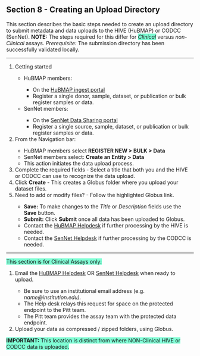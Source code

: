 ## Section 8 - Creating an Upload Directory
This section describes the basic steps needed to create an upload directory to submit metadata and data uploads to the HIVE (HuBMAP) or CODCC (SenNet). <b>NOTE:</b> The steps required for this differ for <span style="background-color: aquamarine;">_Clinical_</span> versus _non-Clinical_ assays. _Prerequisite:_ The submission directory has been successfully validated locally.

<hr>

<ol>
    <li> Getting started </li> 
        <ul>
            <li>HuBMAP members:</li>
              <ul>
              <li>On the <a href="http://ingest.hubmapconsortium.org">HuBMAP ingest portal</a></li>
              <li>Register a single donor, sample, dataset, or publication or bulk register samples or data.</li> 
              </ul>
            <li>SenNet members: </li>
              <ul>
              <li>On the <a href="http://data.sennetconsortium.org/search">SenNet Data Sharing portal</a></li> 
              <li>Register a single source, sample, dataset, or publication or bulk register samples or data.</li>
              </ul>
          </ul>
    <li>From the Navigation bar:</li>
        <ul>
           <li>HuBMAP members select <b>REGISTER NEW > BULK  > Data </b></li>
           <li>SenNet members select: <b>Create an Entity > Data </b></li> 
           <li>This action initiates the data upload process.</li>
         </ul>
     <li>Complete the required fields - Select a title that both you and the HIVE or CODCC can use to recognize the data upload. </li>
     <li>Click <b>Create</b> - This creates a Globus folder where you upload your dataset files. </li>
     <li>Need to add or modify files? - Follow the highlighted Globus link. </li>
        <ul>
            <li><b>Save:</b>  To make changes to the <em>Title</em> or <em>Description</em> fields use the <b>Save</b> button.</li>
            <li><b>Submit:</b> Click <b>Submit</b> once all data has been uploaded to Globus.</li> 
            <li>Contact the <a href="mailto:help@hubmapconsortium.org">HuBMAP Helpdesk</a> if further processing by the HIVE is needed. </li>
            <li>Contact the <a href="mailto:help@sennetconsortium.org">SenNet Helpdesk</a> if further processing by the CODCC is needed. </li>
       </ul>
</ol>

<hr>

<span style="background-color: aquamarine;">This section is for Clinical Assays only:</span>

<ol>
    <li> Email the <a href="mailto:help@hubmapconsortium.org">HuBMAP Helpdesk</a> OR <a href="mailto:help@sennetconsortium.org">SenNet Helpdesk</a> when ready to upload.</li>
    <ul>
        <li> Be sure to use an institutional email address (e.g. <em>name@institution.edu).</em></li>
        <li> The Help desk relays this request for space on the protected endpoint to the Pitt team.</li>
        <li> The Pitt team provides the assay team with the protected data endpoint.</li>
    </ul>
    <li> Upload your data as compressed / zipped folders, using Globus.</li>
</ol>

<span style="background-color: aquamarine;">**IMPORTANT:** This location is distinct from where NON-Clinical HIVE or CODCC data is uploaded. </span>
